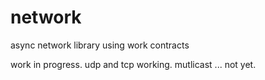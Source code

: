 # network
async network library using work contracts

work in progress.  udp and tcp working.  mutlicast ... not yet.
